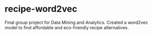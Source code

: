 # recipe-word2vec
Final group project for Data Mining and Analytics. Created a word2vec model to find affordable and eco-friendly recipe alternatives.
